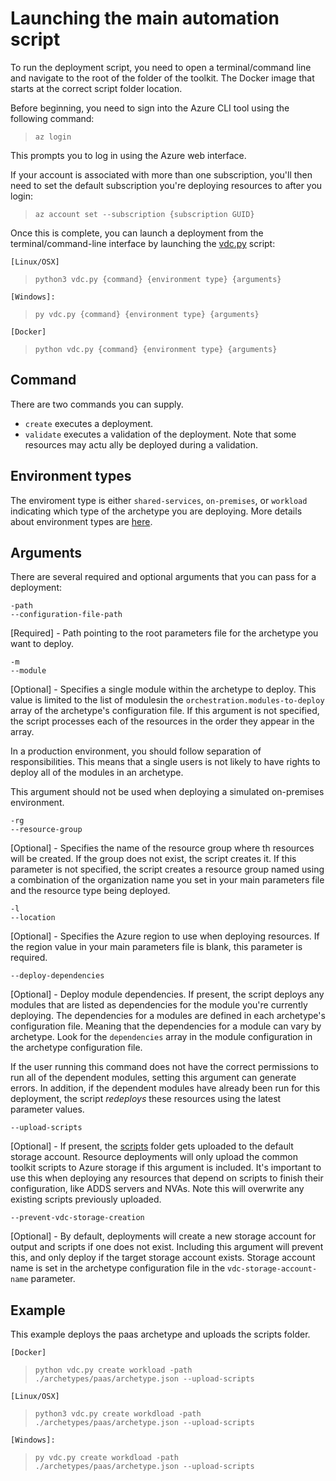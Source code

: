 # Launching the main automation script

To run the deployment script, you need to open a terminal/command line and
navigate to the root of the folder of the toolkit. The Docker image that starts at the correct script folder location.

Before beginning, you need to sign into the Azure CLI tool using the following
command:

> `az login`

This prompts you to log in using the Azure web interface. 

If your account is associated with more than one subscription, you'll then need to set the default subscription you're deploying resources to after you login:

> `az account set --subscription {subscription GUID}`

Once this is complete, you can launch a deployment from the terminal/command-line interface by launching the [vdc.py](../vdc.py) script:

`[Linux/OSX]`

> `python3 vdc.py {command} {environment type} {arguments}`

`[Windows]:`

> `py vdc.py {command} {environment type} {arguments}`

`[Docker]`

> `python vdc.py {command} {environment type} {arguments}`

## Command

There are two commands you can supply. 

- `create` executes a deployment. 
- `validate` executes a validation of the deployment. Note that some resources may actu
ally be deployed during a validation.

## Environment types

The enviroment type is either `shared-services`, `on-premises`, or `workload`  indicating which
type of the archetype you are deploying. More details about environment types are [here](../0-understand/environment-types.md).

## Arguments

There are several required and optional arguments that you can pass for a
deployment:

```
-path
--configuration-file-path
```

[Required] - Path pointing to the root parameters file for the archetype you want to deploy.

```
-m
--module
```

[Optional] - Specifies a single module within the archetype to deploy. This value is limited to the list of modulesin the `orchestration.modules-to-deploy` array of the archetype's configuration file.
If this argument is not specified, the script processes each of the resources in the order they appear in the array.

In a production environment, you should follow separation of responsibilities. This means that a single users is not likely to have rights to deploy all of the modules in an archetype.

This argument should not be used when deploying a simulated on-premises environment.

```
-rg
--resource-group 
```

[Optional] - Specifies the name of the resource group where th resources will be created. If the group does not exist, the script creates it. If this parameter is not specified, the script creates a resource group named using a combination of the organization name you set in your main parameters file and the resource type being deployed.

```
-l
--location
```

[Optional] - Specifies the Azure region to use when deploying resources. If the region value in your main parameters file is blank, this parameter is required.

```
--deploy-dependencies
```
 [Optional] - Deploy module dependencies. If present, the script deploys any modules that are listed as dependencies for the module you're currently deploying. The dependencies for a modules are defined in each archetype's configuration file. Meaning that the dependencies for a module can vary by archetype. Look for the `dependencies` array in the module configuration in the archetype configuration file.

If the user running this command does not have the correct permissions to run all of the dependent modules, setting this argument can generate errors. In addition, if the dependent modules have already been run for this deployment, the script *redeploys* these resources using the latest parameter values.

```
--upload-scripts
```

[Optional] - If present, the [scripts](../../scripts) folder gets uploaded to the default storage account. Resource deployments will only upload the common toolkit scripts to Azure storage if this argument is included. It's important to use this when deploying any resources that depend on scripts to finish their configuration, like ADDS servers and NVAs. Note this will overwrite any existing scripts previously uploaded.

```
--prevent-vdc-storage-creation
```
[Optional] - By default, deployments will create a new storage account for output and scripts if one does not exist. Including this argument will prevent this, and only deploy if the target storage account exists. Storage account name is set in the archetype configuration file in the `vdc-storage-account-name` parameter.

## Example

This example deploys the paas archetype and uploads the scripts folder.

`[Docker]`

> `python vdc.py create workload -path ./archetypes/paas/archetype.json --upload-scripts`

`[Linux/OSX]`

> `python3 vdc.py create workdload -path ./archetypes/paas/archetype.json --upload-scripts`

`[Windows]:`

> `py vdc.py create workdload -path ./archetypes/paas/archetype.json --upload-scripts`

